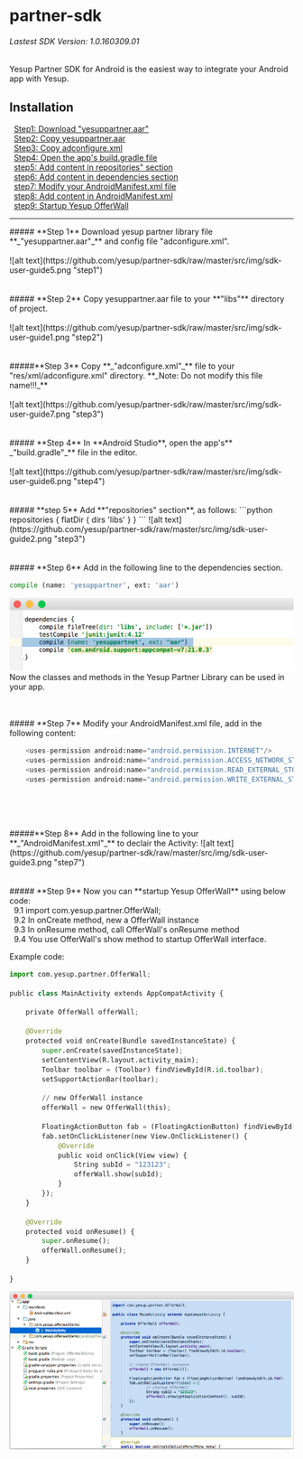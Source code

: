 # partner-sdk
###### Lastest SDK Version: 1.0.160309.01
Yesup Partner SDK for Android is the easiest way to integrate your Android app with Yesup.
## Installation
&nbsp;&nbsp;[Step1: Download "yesuppartner.aar"](#step1)<br/>
&nbsp;&nbsp;[Step2: Copy yesuppartner.aar](#step2)<br/>
&nbsp;&nbsp;[Step3: Copy adconfigure.xml](#step3)<br/>
&nbsp;&nbsp;[Step4: Open the app's build.gradle file](#step4)<br/>
&nbsp;&nbsp;[step5: Add content in repositories" section](#step5)<br/>
&nbsp;&nbsp;[step6: Add content in dependencies section](#step6)<br/>
&nbsp;&nbsp;[step7: Modify your AndroidManifest.xml file](#step7)<br/>
&nbsp;&nbsp;[step8: Add content in AndroidManifest.xml](#step8)<br/>
&nbsp;&nbsp;[step9: Startup Yesup OfferWall](#step9)<br/>
<hr/>

<div id="step1"></div>
##### **Step 1** Download yesup partner library file **_"yesuppartner.aar"_** and config file "adconfigure.xml".<br/><br/>
![alt text](https://github.com/yesup/partner-sdk/raw/master/src/img/sdk-user-guide5.png "step1")<br/><br/><br/>

<div id="step2"></div>
##### **Step 2** Copy yesuppartner.aar file to your **"libs"** directory of project.<br/><br/>
![alt text](https://github.com/yesup/partner-sdk/raw/master/src/img/sdk-user-guide1.png "step2")<br/><br/><br/>

<div id="step3"></div>
#####**Step 3** Copy **_"adconfigure.xml"_** file to your "res/xml/adconfigure.xml" directory.
**_Note: Do not modify this file name!!!_**<br/><br/>
![alt text](https://github.com/yesup/partner-sdk/raw/master/src/img/sdk-user-guide7.png "step3")<br/><br/><br/>

<div id="step4"></div>
##### **Step 4** In **Android Studio**, open the app's** _"build.gradle"_** file in the editor.<br/><br/>
![alt text](https://github.com/yesup/partner-sdk/raw/master/src/img/sdk-user-guide6.png "step4")<br/><br/><br/>

<div id="step5"></div>
##### **step 5** Add **"repositories" section**, as follows:
```python
repositories {
    flatDir {
        dirs 'libs'
    }
}
```
![alt text](https://github.com/yesup/partner-sdk/raw/master/src/img/sdk-user-guide2.png "step3")<br/><br/><br/>
<div id="step6"></div>
##### **Step 6** Add in the following line to the dependencies section.

```python
compile (name: 'yesuppartner', ext: 'aar')
```
![alt text](https://github.com/yesup/partner-sdk/raw/master/src/img/sdk-user-guide8.jpg "step6")<br/>
Now the classes and methods in the Yesup Partner Library can be used in your app.<br/><br/><br/>

<div id="step7"></div>
##### **Step 7** Modify your AndroidManifest.xml file, add in the following content:

```python
    <uses-permission android:name="android.permission.INTERNET"/>
    <uses-permission android:name="android.permission.ACCESS_NETWORK_STATE"/>
    <uses-permission android:name="android.permission.READ_EXTERNAL_STORAGE"/>
    <uses-permission android:name="android.permission.WRITE_EXTERNAL_STORAGE"/>
```
<br/><br/><br/>

<div id="step8"></div>
#####**Step 8** Add in the following line to your **_"AndroidManifest.xml"_** to declair the Activity:

<activity android:name="com.yesup.partner.OfferWallActivity" android:label="OfferWall" />
![alt text](https://github.com/yesup/partner-sdk/raw/master/src/img/sdk-user-guide3.png "step7")<br/><br/><br/>

<div id="step9"></div>
##### **Step 9** Now you can **startup Yesup OfferWall** using below code:<br/>
&nbsp;&nbsp;9.1 import com.yesup.partner.OfferWall;<br/>
&nbsp;&nbsp;9.2 In onCreate method, new a OfferWall instance<br/>
&nbsp;&nbsp;9.3 In onResume method, call OfferWall's onResume method<br/>
&nbsp;&nbsp;9.4 You use OfferWall's show method to startup OfferWall interface.<br/>

Example code:
```python
import com.yesup.partner.OfferWall;

public class MainActivity extends AppCompatActivity {

    private OfferWall offerWall;

    @Override
    protected void onCreate(Bundle savedInstanceState) {
        super.onCreate(savedInstanceState);
        setContentView(R.layout.activity_main);
        Toolbar toolbar = (Toolbar) findViewById(R.id.toolbar);
        setSupportActionBar(toolbar);

        // new OfferWall instance
        offerWall = new OfferWall(this);

        FloatingActionButton fab = (FloatingActionButton) findViewById(R.id.fab);
        fab.setOnClickListener(new View.OnClickListener() {
            @Override
            public void onClick(View view) {
                String subId = "123123";
                offerWall.show(subId);
            }
        });
    }

    @Override
    protected void onResume() {
        super.onResume();
        offerWall.onResume();
    }

}

```
![alt text](https://github.com/yesup/partner-sdk/raw/master/src/img/sdk-user-guide4.png "step9")<br/><br/><br/>
